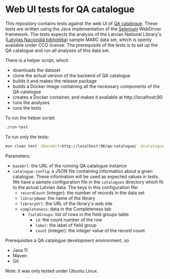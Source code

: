 # Web UI tests for QA catalogue

This repository contains tests against the web UI of [QA catalogue](https://github.com/pkiraly/qa-catalogue). These tests are written using the Java implementation of the [Selenium](https://www.selenium.dev/) WebDriver framework. The tests expects the analysis of the Latvian National Library's ([Latvijas Nacionālā bibliotēka](https://lnb.lv/)) sample MARC data set, which is openly available under CCO license. The prerequisite of the tests is to set up the QA catalogue and run all analyses of this data set.

There is a helper script, which 
* downloads the dataset
* clone the actual version of the backend of QA catalogue
* builds it and makes the release package
* builds a Docker image containing all the necessary components of the QA catalogue
* creates a Docker container, and makes it available at http://localhost:90 
* runs the analyses
* runs the tests

To run the helper script:
```bash
./run-test
```

To run only the tests:
```bash
mvn clean test -DbaseUrl=http://localhost:90/qa-catalogue/ -Dcatalogue-config=catalogues/lnb.json
```

Parameters:
* `baseUrl`: the URL of the running QA catalogue instance
* `catalogue-config`: a JSON file containing information about a given catalogue. These information will be used as
     expected values in tests. We have a sample configuration file in the `catalogues` directory which fit to the
     actual Latvian data. The keys in this configuration file:
  * `recordCount` (integer): the number of records in the data set
  * `libraryName`: the name of the library
  * `libraryUrl`: the URL of the library's web site
  * `completeness`: data in the Completeness tab
    * `fieldGroups`: list of rows in the field groups table
      * `id`: the count number of the row
      * `label`: the label of field group
      * `count` (integer): the integer value of the record count

Prerequisites a QA catalogue development environment, so
* Java 11
* Maven
* Git

Note: it was only tested under Ubuntu Linux.
